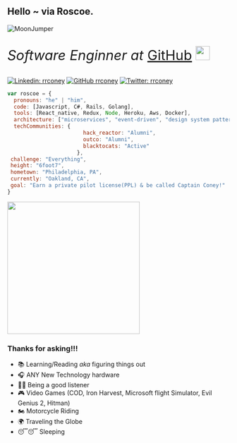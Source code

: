 ## Hello ~ via Roscoe.

![MoonJumper](https://media.giphy.com/media/kCE58S0T4byONdnLhl/giphy.gif)

<p style="font-size: 31px">
    <em>Software Enginner at </em>
    <a href="https://github.com/">GitHub</a>
    <img src="https://media.giphy.com/media/du3J3cXyzhj75IOgvA/giphy.gif" width="32">
</p>

[![Linkedin: rrconey](https://img.shields.io/badge/-roscoeconey-blue?style=flat-square&logo=Linkedin&logoColor=white&link&style=social=https://www.linkedin.com/in/roscoeconey/)](https://www.linkedin.com/in/roscoeconey/)
[![GitHub rrconey](https://img.shields.io/github/followers/rrconey?label=follow&style=social)](https://github.com/rrconey)
[![Twitter: rrconey](https://img.shields.io/twitter/follow/rrconey?style=social)](https://twitter.com/rrconey)


```javascript
var roscoe = {
  pronouns: "he" | "him",
  code: [Javascript, C#, Rails, Golang],
  tools: [React_native, Redux, Node, Heroku, Aws, Docker],
  architecture: ["microservices", "event-driven", "design system pattern", "RESTful API"],
  techCommunities: {
                        hack_reactor: "Alumni",
                        outco: "Alumni",
                        blacktocats: "Active"
                      },
 challenge: "Everything",
 height: "6foot7",
 hometown: "Philadelphia, PA",
 currently: "Oakland, CA",
 goal: "Earn a private pilot license(PPL) & be called Captain Coney!"
}
```

<img src="https://media.giphy.com/media/VTmBXhzx6boBjFtEYz/giphy.gif" width="300" align="center">

### Thanks for asking!!!

- 📚 Learning/Reading *aka* figuring things out
- 🎧 ANY New Technology hardware
- 👂🏾 Being a good listener
- 🎮 Video Games (COD, Iron Harvest, Microsoft flight Simulator, Evil Genius 2, Hitman)
- 🏍 Motorcycle Riding
- 🌍 Traveling the Globe
- 😴😴 Sleeping
